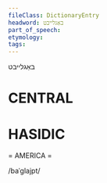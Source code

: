 ```yaml
---
fileClass: DictionaryEntry
headword: באַגלייבט
part_of_speech: 
etymology: 
tags: 
---
```

באַגלייבט

CENTRAL
========

HASIDIC
=======
= AMERICA = 

/baˈglajpt/